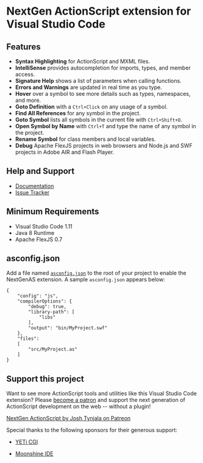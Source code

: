 # NextGen ActionScript extension for Visual Studio Code

## Features

* **Syntax Highlighting** for ActionScript and MXML files.
* **IntelliSense** provides autocompletion for imports, types, and member access.
* **Signature Help** shows a list of parameters when calling functions.
* **Errors and Warnings** are updated in real time as you type.
* **Hover** over a symbol to see more details such as types, namespaces, and more.
* **Goto Definition** with a `Ctrl+Click` on any usage of a symbol.
* **Find All References** for any symbol in the project.
* **Goto Symbol** lists all symbols in the current file with `Ctrl+Shift+O`.
* **Open Symbol by Name** with `Ctrl+T` and type the name of any symbol in the project.
* **Rename Symbol** for class members and local variables.
* **Debug** Apache FlexJS projects in web browsers and Node.js and SWF projects in Adobe AIR and Flash Player.

## Help and Support

* [Documentation](https://github.com/BowlerHatLLC/vscode-nextgenas/wiki)
* [Issue Tracker](https://github.com/BowlerHatLLC/vscode-nextgenas/issues)

## Minimum Requirements

* Visual Studio Code 1.11
* Java 8 Runtime
* Apache FlexJS 0.7

## asconfig.json

Add a file named [`asconfig.json`](https://github.com/BowlerHatLLC/vscode-nextgenas/wiki/asconfig.json) to the root of your project to enable the NextGenAS extension. A sample `asconfig.json` appears below:

	{
		"config": "js",
		"compilerOptions": {
			"debug": true,
			"library-path": [
				"libs"
			],
			"output": "bin/MyProject.swf"
		},
		"files":
		[
			"src/MyProject.as"
		]
	}

## Support this project

Want to see more ActionScript tools and utilities like this Visual Studio Code extension? Please [become a patron](http://patreon.com/josht) and support the next generation of ActionScript development on the web -- without a plugin!

[NextGen ActionScript by Josh Tynjala on Patreon](http://patreon.com/josht)

Special thanks to the following sponsors for their generous support:

* [YETi CGI](http://yeticgi.com/)

* [Moonshine IDE](http://moonshine-ide.com/)